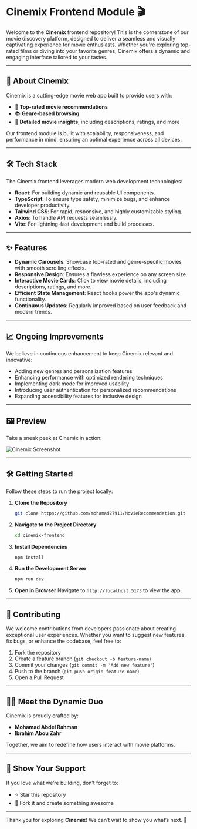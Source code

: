# Cinemix Frontend Module 🎬

Welcome to the **Cinemix** frontend repository! This is the cornerstone of our movie discovery platform, designed to deliver a seamless and visually captivating experience for movie enthusiasts. Whether you're exploring top-rated films or diving into your favorite genres, Cinemix offers a dynamic and engaging interface tailored to your tastes.

---

## 🚀 **About Cinemix**

Cinemix is a cutting-edge movie web app built to provide users with:

- 🎥 **Top-rated movie recommendations**
- 📚 **Genre-based browsing**
- 🌟 **Detailed movie insights**, including descriptions, ratings, and more

Our frontend module is built with scalability, responsiveness, and performance in mind, ensuring an optimal experience across all devices.

---

## 🛠 **Tech Stack**

The Cinemix frontend leverages modern web development technologies:

- **React**: For building dynamic and reusable UI components.
- **TypeScript**: To ensure type safety, minimize bugs, and enhance developer productivity.
- **Tailwind CSS**: For rapid, responsive, and highly customizable styling.
- **Axios**: To handle API requests seamlessly.
- **Vite**: For lightning-fast development and build processes.

---

## ✨ **Features**

- **Dynamic Carousels**: Showcase top-rated and genre-specific movies with smooth scrolling effects.
- **Responsive Design**: Ensures a flawless experience on any screen size.
- **Interactive Movie Cards**: Click to view movie details, including descriptions, ratings, and more.
- **Efficient State Management**: React hooks power the app's dynamic functionality.
- **Continuous Updates**: Regularly improved based on user feedback and modern trends.

---

## 📈 **Ongoing Improvements**

We believe in continuous enhancement to keep Cinemix relevant and innovative:

- Adding new genres and personalization features
- Enhancing performance with optimized rendering techniques
- Implementing dark mode for improved usability
- Introducing user authentication for personalized recommendations
- Expanding accessibility features for inclusive design

---

## 🖼 **Preview**

Take a sneak peek at Cinemix in action:

![Cinemix Screenshot](MovieAppMockup.jpeg "Cinemix App Screenshot")

---

## 🛠 **Getting Started**

Follow these steps to run the project locally:

1. **Clone the Repository**

   ```bash
   git clone https://github.com/mohamad27911/MovieRecommendation.git
   ```

2. **Navigate to the Project Directory**

   ```bash
   cd cinemix-frontend
   ```

3. **Install Dependencies**

   ```bash
   npm install
   ```

4. **Run the Development Server**

   ```bash
   npm run dev
   ```

5. **Open in Browser**
   Navigate to `http://localhost:5173` to view the app.

---

## 🤝 **Contributing**

We welcome contributions from developers passionate about creating exceptional user experiences. Whether you want to suggest new features, fix bugs, or enhance the codebase, feel free to:

1. Fork the repository
2. Create a feature branch (`git checkout -b feature-name`)
3. Commit your changes (`git commit -m 'Add new feature'`)
4. Push to the branch (`git push origin feature-name`)
5. Open a Pull Request

---

## 🧑‍💻 **Meet the Dynamic Duo**

Cinemix is proudly crafted by:

- **Mohamad Abdel Rahman**
- **Ibrahim Abou Zahr**

Together, we aim to redefine how users interact with movie platforms.

---

## 🌟 **Show Your Support**

If you love what we’re building, don’t forget to:

- ⭐ Star this repository
- 🍴 Fork it and create something awesome

---

Thank you for exploring **Cinemix**! We can’t wait to show you what’s next. 🚀
